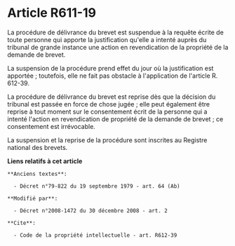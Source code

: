 # Article R611-19

La procédure de délivrance du brevet est suspendue à la requête écrite de toute personne qui apporte la justification qu'elle
a intenté auprès du tribunal de grande instance une action en revendication de la propriété de la demande de brevet. 

La suspension de la procédure prend effet du jour où la justification est apportée ; toutefois, elle ne fait pas obstacle à
l'application de l'article R. 612-39.

La procédure de délivrance du brevet est reprise dès que la décision du tribunal est passée en force de chose jugée ; elle
peut également être reprise à tout moment sur le consentement écrit de la personne qui a intenté l'action en revendication de
propriété de la demande de brevet ; ce consentement est irrévocable. 

La suspension et la reprise de la procédure sont inscrites au Registre national des brevets.

**Liens relatifs à cet article**

	**Anciens textes**:

	  - Décret n°79-822 du 19 septembre 1979 - art. 64 (Ab)

	**Modifié par**:

	  - Décret n°2008-1472 du 30 décembre 2008 - art. 2

	**Cite**:

	  - Code de la propriété intellectuelle - art. R612-39
